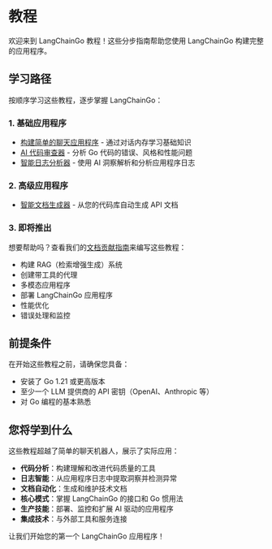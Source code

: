 # 教程

欢迎来到 LangChainGo 教程！这些分步指南帮助您使用 LangChainGo 构建完整的应用程序。

## 学习路径

按顺序学习这些教程，逐步掌握 LangChainGo：

### 1. 基础应用程序
- [构建简单的聊天应用程序](./basic-chat-app) - 通过对话内存学习基础知识
- [AI 代码审查器](./code-reviewer) - 分析 Go 代码的错误、风格和性能问题
- [智能日志分析器](./log-analyzer) - 使用 AI 洞察解析和分析应用程序日志

### 2. 高级应用程序
- [智能文档生成器](./smart-documentation) - 从您的代码库自动生成 API 文档

### 3. 即将推出

想要帮助吗？查看我们的[文档贡献指南](/docs/contributing/documentation)来编写这些教程：

- 构建 RAG（检索增强生成）系统
- 创建带工具的代理
- 多模态应用程序
- 部署 LangChainGo 应用程序
- 性能优化
- 错误处理和监控

## 前提条件

在开始这些教程之前，请确保您具备：

- 安装了 Go 1.21 或更高版本
- 至少一个 LLM 提供商的 API 密钥（OpenAI、Anthropic 等）
- 对 Go 编程的基本熟悉

## 您将学到什么

这些教程超越了简单的聊天机器人，展示了实际应用：

- **代码分析**：构建理解和改进代码质量的工具
- **日志智能**：从应用程序日志中提取洞察并检测异常
- **文档自动化**：生成和维护技术文档
- **核心模式**：掌握 LangChainGo 的接口和 Go 惯用法
- **生产技能**：部署、监控和扩展 AI 驱动的应用程序
- **集成技术**：与外部工具和服务连接

让我们开始您的第一个 LangChainGo 应用程序！